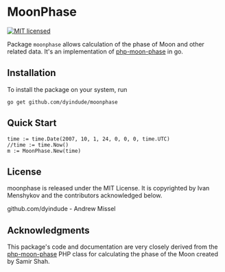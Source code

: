 # MoonPhase
[![MIT licensed](https://img.shields.io/badge/license-MIT-blue.svg)](https://raw.githubusercontent.com/janczer/MoonPhase/master/LICENSE)

Package `moonphase` allows calculation of the phase of Moon and other related data. It's an implementation of [php-moon-phase](https://github.com/solarissmoke/php-moon-phase) in go.

## Installation

To install the package on your system, run

```
go get github.com/dyindude/moonphase
```

## Quick Start

```
time := time.Date(2007, 10, 1, 24, 0, 0, 0, time.UTC)
//time := time.Now()
m := MoonPhase.New(time)
```

## License

moonphase is released under the MIT License. It is copyrighted by Ivan Menshykov and
the contributors acknowledged below.

github.com/dyindude - Andrew Missel

## Acknowledgments

This package's code and documentation are very closely derived from the [php-moon-phase](https://github.com/solarissmoke/php-moon-phase)
PHP class for calculating the phase of the Moon created by Samir Shah.
